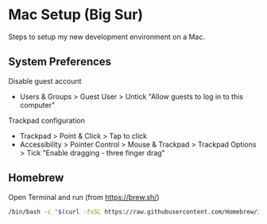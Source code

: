 # Mac Setup (Big Sur)

Steps to setup my new development environment on a Mac.

## System Preferences

Disable guest account
- Users & Groups > Guest User > Untick "Allow guests to log in to this computer"

Trackpad configuration
- Trackpad > Point & Click > Tap to click
- Accessibility > Pointer Control > Mouse & Trackpad > Trackpad Options > Tick "Enable dragging - three finger drag"

## Homebrew

Open Terminal and run (from https://brew.sh/)

```bash
/bin/bash -c "$(curl -fsSL https://raw.githubusercontent.com/Homebrew/install/HEAD/install.sh)"
```
